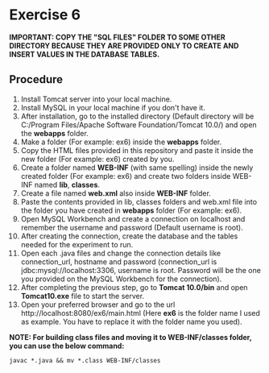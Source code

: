 # Exercise 6

<strong>IMPORTANT: COPY THE "SQL FILES" FOLDER TO SOME OTHER DIRECTORY BECAUSE THEY ARE PROVIDED ONLY TO CREATE AND INSERT VALUES IN THE DATABASE TABLES.</strong>

## Procedure

1. Install Tomcat server into your local machine.
2. Install MySQL in your local machine if you don't have it.
3. After installation, go to the installed directory (Default directory will be C:/Program Files/Apache Software Foundation/Tomcat 10.0/) and open the <strong>webapps</strong> folder.
4. Make a folder (For example: ex6) inside the <strong>webapps</strong> folder.
5. Copy the HTML files provided in this repository and paste it inside the new folder (For example: ex6) created by you.
6. Create a folder named <strong>WEB-INF</strong> (with same spelling) inside the newly created folder (For example: ex6) and create two folders inside WEB-INF named <strong>lib</strong>, <strong>classes</strong>.
7. Create a file named <strong>web.xml</strong> also inside <strong>WEB-INF</strong> folder.
8. Paste the contents provided in lib, classes folders and web.xml file into the folder you have created in <strong>webapps</strong> folder (For example: ex6).
9. Open MySQL Workbench and create a connection on localhost and remember the username and password (Default username is root).
10. After creating the connection, create the database and the tables needed for the experiment to run.
11. Open each .java files and change the connection details like connection_url, hostname and password (connection_url is jdbc:mysql://localhost:3306, username is root. Password will be the one you provided on the MySQL Workbench for the connection).
12. After completing the previous step, go to <strong>Tomcat 10.0/bin</strong> and open <strong>Tomcat10.exe</strong> file to start the server.
13. Open your preferred browser and go to the url http://localhost:8080/ex6/main.html (Here <strong>ex6</strong> is the folder name I used as example. You have to replace it with the folder name you used).

<strong>NOTE: For building class files and moving it to WEB-INF/classes folder, you can use the below command:</strong>
``` shell
javac *.java && mv *.class WEB-INF/classes
